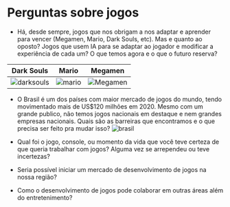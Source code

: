 # Perguntas sobre jogos

- Há, desde sempre, jogos que nos obrigam a nos adaptar e aprender para vencer (Megamen, Mario, Dark Souls, etc). Mas e quanto ao oposto? Jogos que usem IA para se adaptar ao jogador e modificar a experiência de cada um? O que temos agora e o que o futuro reserva?

| Dark Souls | Mario | Megamen  |
|--|--|--|
|![darksouls](https://i.pinimg.com/originals/94/6e/06/946e065ebf6c68dbc30f7a162a04351d.gif)|![mario](https://i.pinimg.com/originals/d1/19/fa/d119faa9adcecedf44cc801ac75a9b41.gif)|![Megamen](https://i.pinimg.com/originals/aa/19/06/aa19066c23542dd8cee1d4d0e0fd1aac.gif)|

- O Brasil é um dos países com maior mercado de jogos do mundo, tendo movimentado mais de US$120 milhões em 2020. Mesmo com um grande publico, não temos jogos nacionais em destaque e nem grandes empresas nacionais. Quais são as barreiras que encontramos e o que precisa ser feito pra mudar isso?
![brasil](https://timeline.canaltech.com.br/296724.700/mercado-de-games-vem-crescendo-em-todo-o-brasil-revela-pesquisa-116972.jpg)
- Qual foi o jogo, console, ou momento da vida que você teve certeza de que queria trabalhar com jogos? Alguma vez se arrependeu ou teve incertezas?

- Seria possível iniciar um mercado de desenvolvimento de jogos na nossa região?

- Como o desenvolvimento de jogos pode colaborar em outras áreas além do entretenimento?
